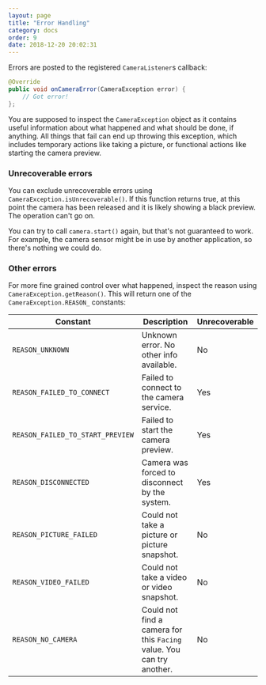 ```yaml
---
layout: page
title: "Error Handling"
category: docs
order: 9
date: 2018-12-20 20:02:31
---
```


Errors are posted to the registered `CameraListener`s callback:

```java
@Override
public void onCameraError(CameraException error) {
    // Got error!
};
```

You are supposed to inspect the `CameraException` object as it contains useful information about
what happened and what should be done, if anything. All things that fail can end up throwing this
exception, which includes temporary actions like taking a picture, or functional actions like 
starting the camera preview.

### Unrecoverable errors

You can exclude unrecoverable errors using `CameraException.isUnrecoverable()`.
If this function returns true, at this point the camera has been released and it is likely showing
a black preview. The operation can't go on.

You can try to call `camera.start()` again, but that's not guaranteed to work. For example, the
camera sensor might be in use by another application, so there's nothing we could do.

### Other errors

For more fine grained control over what happened, inspect the reason using `CameraException.getReason()`.
This will return one of the `CameraException.REASON_` constants:

|Constant|Description|Unrecoverable|
|--------|-----------|-------------|
|`REASON_UNKNOWN`|Unknown error. No other info available.|No|
|`REASON_FAILED_TO_CONNECT`|Failed to connect to the camera service.|Yes|
|`REASON_FAILED_TO_START_PREVIEW`|Failed to start the camera preview.|Yes|
|`REASON_DISCONNECTED`|Camera was forced to disconnect by the system.|Yes|
|`REASON_PICTURE_FAILED`|Could not take a picture or picture snapshot.|No|
|`REASON_VIDEO_FAILED`|Could not take a video or video snapshot.|No|
|`REASON_NO_CAMERA`|Could not find a camera for this `Facing` value. You can try another.|No|




